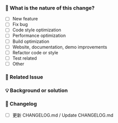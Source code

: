 <!--
首先，感谢你的贡献！😄
First of all, thank you for your contribution! 😄
-->

### 🤔 What is the nature of this change?

- [ ] New feature
- [ ] Fix bug
- [ ] Code style optimization
- [ ] Performance optimization
- [ ] Build optimization
- [ ] Website, documentation, demo improvements
- [ ] Refactor code or style
- [ ] Test related
- [ ] Other

### 🔗 Related Issue

<!--
  描述相关需求的来源，如相关的 issue 讨论链接。
  Describe the source of related requirements, such as the related issue discussion link.
-->

### 💡 Background or solution

<!--
  解决的具体问题。
  The specific problem solved.
-->

### 📝 Changelog

<!--
  从用户角度描述具体变化，以及可能的 breaking change 和其他风险。
  Describe changes from the user side, and list all potential break changes or other risks.
--->

- [ ] 更新 CHANGELOG.md / Update CHANGELOG.md
